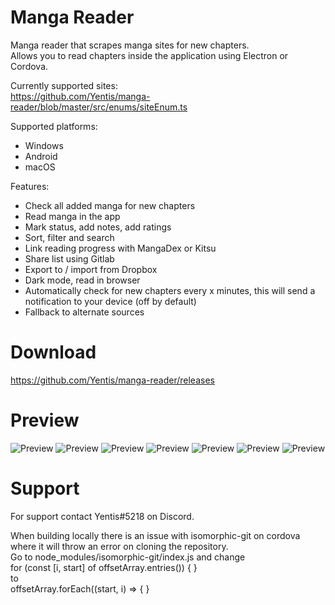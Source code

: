 # Manga Reader
Manga reader that scrapes manga sites for new chapters.  
Allows you to read chapters inside the application using Electron or Cordova.

Currently supported sites:  
https://github.com/Yentis/manga-reader/blob/master/src/enums/siteEnum.ts

Supported platforms:
- Windows
- Android
- macOS

Features:
- Check all added manga for new chapters
- Read manga in the app
- Mark status, add notes, add ratings
- Sort, filter and search
- Link reading progress with MangaDex or Kitsu
- Share list using Gitlab
- Export to / import from Dropbox
- Dark mode, read in browser
- Automatically check for new chapters every x minutes, this will send a notification to your device (off by default)
- Fallback to alternate sources

# Download
https://github.com/Yentis/manga-reader/releases

# Preview
![Preview](https://i.imgur.com/Eb57CBG.png)
![Preview](https://i.imgur.com/DBIHfyq.png)
![Preview](https://i.imgur.com/s60v5ox.png)
![Preview](https://i.imgur.com/cIxMTUs.png)
![Preview](https://i.imgur.com/vnUMa8q.png)
![Preview](https://i.imgur.com/Sh31aEb.png)
![Preview](https://i.imgur.com/EHw91vu.png)

# Support
For support contact Yentis#5218 on Discord.  

When building locally there is an issue with isomorphic-git on cordova where it will throw an error on cloning the repository.  
Go to node_modules/isomorphic-git/index.js and change  
for (const [i, start] of offsetArray.entries()) { }  
to  
offsetArray.forEach((start, i) => { }
